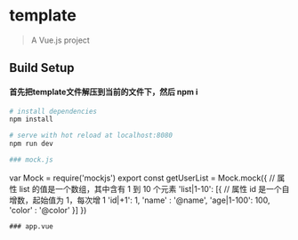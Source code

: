 # template

> A Vue.js project

## Build Setup

#### 首先把template文件解压到当前的文件下，然后 npm i

``` bash
# install dependencies
npm install

# serve with hot reload at localhost:8080
npm run dev

### mock.js
```
var Mock = require('mockjs')
export const getUserList = Mock.mock({
    // 属性 list 的值是一个数组，其中含有 1 到 10 个元素
    'list|1-10': [{
        // 属性 id 是一个自增数，起始值为 1，每次增 1
        'id|+1': 1,
        'name'	   : '@name',
        'age|1-100': 100,
        'color'	   : '@color'
    }]
})
```
### app.vue
```
<template>
  <div class="hello">
    <p v-for="(item,index) in user.list">
      id: <span>{{item.id}}</span>   
      color: <span>{{item.color}}</span>  
      name: <span>{{item.name}}</span>  
      age: <span>{{item.age}}</span>  
    </p>
  </div>
</template>

<script type="text/babel">
import { getUserList } from '@/services'
export default {
  name: 'hello',
  data () {
    return {
      user: getUserList
    }
  },
  mounted () {
    console.log(this.user.list)
  },
  methods: {

  }
}
</script>

<style lang="stylus" scoped>

</style>

```
